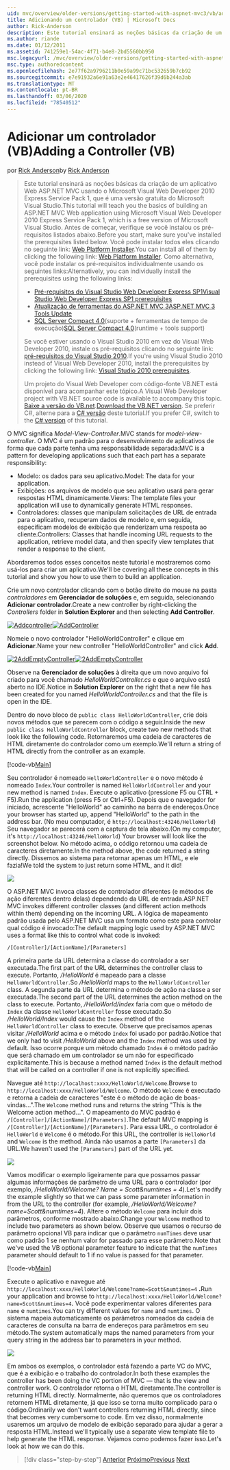 ```yaml
---
uid: mvc/overview/older-versions/getting-started-with-aspnet-mvc3/vb/adding-a-controller
title: Adicionando um controlador (VB) | Microsoft Docs
author: Rick-Anderson
description: Este tutorial ensinará as noções básicas da criação de um aplicativo Web ASP.NET MVC usando o Microsoft Visual Web Developer 2010 Express Service Pack 1, que é...
ms.author: riande
ms.date: 01/12/2011
ms.assetid: 741259e1-54ac-4f71-b4e8-2bd5560bb950
msc.legacyurl: /mvc/overview/older-versions/getting-started-with-aspnet-mvc3/vb/adding-a-controller
msc.type: authoredcontent
ms.openlocfilehash: 2e77f62a9796211b0e59a99c71bc532659b7cb92
ms.sourcegitcommit: e7e91932a6e91a63e2e46417626f39d6b244a3ab
ms.translationtype: MT
ms.contentlocale: pt-BR
ms.lasthandoff: 03/06/2020
ms.locfileid: "78540512"
---
```

# <a name="adding-a-controller-vb"></a><span data-ttu-id="599d9-103">Adicionar um controlador (VB)</span><span class="sxs-lookup"><span data-stu-id="599d9-103">Adding a Controller (VB)</span></span>

<span data-ttu-id="599d9-104">por [Rick Anderson](https://twitter.com/RickAndMSFT)</span><span class="sxs-lookup"><span data-stu-id="599d9-104">by [Rick Anderson](https://twitter.com/RickAndMSFT)</span></span>

> <span data-ttu-id="599d9-105">Este tutorial ensinará as noções básicas da criação de um aplicativo Web ASP.NET MVC usando o Microsoft Visual Web Developer 2010 Express Service Pack 1, que é uma versão gratuita do Microsoft Visual Studio.</span><span class="sxs-lookup"><span data-stu-id="599d9-105">This tutorial will teach you the basics of building an ASP.NET MVC Web application using Microsoft Visual Web Developer 2010 Express Service Pack 1, which is a free version of Microsoft Visual Studio.</span></span> <span data-ttu-id="599d9-106">Antes de começar, verifique se você instalou os pré-requisitos listados abaixo.</span><span class="sxs-lookup"><span data-stu-id="599d9-106">Before you start, make sure you've installed the prerequisites listed below.</span></span> <span data-ttu-id="599d9-107">Você pode instalar todos eles clicando no seguinte link: [Web Platform Installer](https://www.microsoft.com/web/gallery/install.aspx?appid=VWD2010SP1Pack).</span><span class="sxs-lookup"><span data-stu-id="599d9-107">You can install all of them by clicking the following link: [Web Platform Installer](https://www.microsoft.com/web/gallery/install.aspx?appid=VWD2010SP1Pack).</span></span> <span data-ttu-id="599d9-108">Como alternativa, você pode instalar os pré-requisitos individualmente usando os seguintes links:</span><span class="sxs-lookup"><span data-stu-id="599d9-108">Alternatively, you can individually install the prerequisites using the following links:</span></span>
> 
> - [<span data-ttu-id="599d9-109">Pré-requisitos do Visual Studio Web Developer Express SP1</span><span class="sxs-lookup"><span data-stu-id="599d9-109">Visual Studio Web Developer Express SP1 prerequisites</span></span>](https://www.microsoft.com/web/gallery/install.aspx?appid=VWD2010SP1Pack)
> - [<span data-ttu-id="599d9-110">Atualização de ferramentas do ASP.NET MVC 3</span><span class="sxs-lookup"><span data-stu-id="599d9-110">ASP.NET MVC 3 Tools Update</span></span>](https://www.microsoft.com/web/gallery/install.aspx?appsxml=&amp;appid=MVC3)
> - <span data-ttu-id="599d9-111">[SQL Server Compact 4,0](https://www.microsoft.com/web/gallery/install.aspx?appid=SQLCE;SQLCEVSTools_4_0)(suporte + ferramentas de tempo de execução)</span><span class="sxs-lookup"><span data-stu-id="599d9-111">[SQL Server Compact 4.0](https://www.microsoft.com/web/gallery/install.aspx?appid=SQLCE;SQLCEVSTools_4_0)(runtime + tools support)</span></span>
> 
> <span data-ttu-id="599d9-112">Se você estiver usando o Visual Studio 2010 em vez do Visual Web Developer 2010, instale os pré-requisitos clicando no seguinte link: [pré-requisitos do Visual Studio 2010](https://www.microsoft.com/web/gallery/install.aspx?appsxml=&amp;appid=VS2010SP1Pack).</span><span class="sxs-lookup"><span data-stu-id="599d9-112">If you're using Visual Studio 2010 instead of Visual Web Developer 2010, install the prerequisites by clicking the following link: [Visual Studio 2010 prerequisites](https://www.microsoft.com/web/gallery/install.aspx?appsxml=&amp;appid=VS2010SP1Pack).</span></span>
> 
> <span data-ttu-id="599d9-113">Um projeto do Visual Web Developer com código-fonte VB.NET está disponível para acompanhar este tópico.</span><span class="sxs-lookup"><span data-stu-id="599d9-113">A Visual Web Developer project with VB.NET source code is available to accompany this topic.</span></span> <span data-ttu-id="599d9-114">[Baixe a versão do VB.net](https://code.msdn.microsoft.com/Introduction-to-MVC-3-10d1b098).</span><span class="sxs-lookup"><span data-stu-id="599d9-114">[Download the VB.NET version](https://code.msdn.microsoft.com/Introduction-to-MVC-3-10d1b098).</span></span> <span data-ttu-id="599d9-115">Se preferir C#, alterne para a [ C# versão](../cs/adding-a-controller.md) deste tutorial.</span><span class="sxs-lookup"><span data-stu-id="599d9-115">If you prefer C#, switch to the [C# version](../cs/adding-a-controller.md) of this tutorial.</span></span>

<span data-ttu-id="599d9-116">O MVC significa *Model-View-Controller*.</span><span class="sxs-lookup"><span data-stu-id="599d9-116">MVC stands for *model-view-controller*.</span></span> <span data-ttu-id="599d9-117">O MVC é um padrão para o desenvolvimento de aplicativos de forma que cada parte tenha uma responsabilidade separada:</span><span class="sxs-lookup"><span data-stu-id="599d9-117">MVC is a pattern for developing applications such that each part has a separate responsibility:</span></span>

- <span data-ttu-id="599d9-118">Modelo: os dados para seu aplicativo.</span><span class="sxs-lookup"><span data-stu-id="599d9-118">Model: The data for your application.</span></span>
- <span data-ttu-id="599d9-119">Exibições: os arquivos de modelo que seu aplicativo usará para gerar respostas HTML dinamicamente.</span><span class="sxs-lookup"><span data-stu-id="599d9-119">Views: The template files your application will use to dynamically generate HTML responses.</span></span>
- <span data-ttu-id="599d9-120">Controladores: classes que manipulam solicitações de URL de entrada para o aplicativo, recuperam dados de modelo e, em seguida, especificam modelos de exibição que renderizam uma resposta ao cliente.</span><span class="sxs-lookup"><span data-stu-id="599d9-120">Controllers: Classes that handle incoming URL requests to the application, retrieve model data, and then specify view templates that render a response to the client.</span></span>

<span data-ttu-id="599d9-121">Abordaremos todos esses conceitos neste tutorial e mostraremos como usá-los para criar um aplicativo.</span><span class="sxs-lookup"><span data-stu-id="599d9-121">We'll be covering all these concepts in this tutorial and show you how to use them to build an application.</span></span>

<span data-ttu-id="599d9-122">Crie um novo controlador clicando com o botão direito do mouse na pasta *controladores* em **Gerenciador de soluções** e, em seguida, selecionando **Adicionar controlador**.</span><span class="sxs-lookup"><span data-stu-id="599d9-122">Create a new controller by right-clicking the *Controllers* folder in **Solution Explorer** and then selecting **Add Controller**.</span></span>

<span data-ttu-id="599d9-123">[![Addcontroller](adding-a-controller/_static/image2.png "Addcontroller")](adding-a-controller/_static/image1.png)</span><span class="sxs-lookup"><span data-stu-id="599d9-123">[![AddController](adding-a-controller/_static/image2.png "AddController")](adding-a-controller/_static/image1.png)</span></span>

<span data-ttu-id="599d9-124">Nomeie o novo controlador &quot;HelloWorldController&quot; e clique em **Adicionar**.</span><span class="sxs-lookup"><span data-stu-id="599d9-124">Name your new controller &quot;HelloWorldController&quot; and click **Add**.</span></span>

<span data-ttu-id="599d9-125">[![2AddEmptyController](adding-a-controller/_static/image4.png "2AddEmptyController")](adding-a-controller/_static/image3.png)</span><span class="sxs-lookup"><span data-stu-id="599d9-125">[![2AddEmptyController](adding-a-controller/_static/image4.png "2AddEmptyController")](adding-a-controller/_static/image3.png)</span></span>

<span data-ttu-id="599d9-126">Observe na **Gerenciador de soluções** à direita que um novo arquivo foi criado para você chamado *HelloWorldController.cs* e que o arquivo está aberto no IDE.</span><span class="sxs-lookup"><span data-stu-id="599d9-126">Notice in **Solution Explorer** on the right that a new file has been created for you named *HelloWorldController.cs* and that the file is open in the IDE.</span></span>

<span data-ttu-id="599d9-127">Dentro do novo bloco de `public class HelloWorldController`, crie dois novos métodos que se parecem com o código a seguir.</span><span class="sxs-lookup"><span data-stu-id="599d9-127">Inside the new `public class HelloWorldController` block, create two new methods that look like the following code.</span></span> <span data-ttu-id="599d9-128">Retornaremos uma cadeia de caracteres de HTML diretamente do controlador como um exemplo.</span><span class="sxs-lookup"><span data-stu-id="599d9-128">We'll return a string of HTML directly from the controller as an example.</span></span>

[!code-vb[Main](adding-a-controller/samples/sample1.vb)]

<span data-ttu-id="599d9-129">Seu controlador é nomeado `HelloWorldController` e o novo método é nomeado `Index`.</span><span class="sxs-lookup"><span data-stu-id="599d9-129">Your controller is named `HelloWorldController` and your new method is named `Index`.</span></span> <span data-ttu-id="599d9-130">Execute o aplicativo (pressione F5 ou CTRL + F5).</span><span class="sxs-lookup"><span data-stu-id="599d9-130">Run the application (press F5 or Ctrl+F5).</span></span> <span data-ttu-id="599d9-131">Depois que o navegador for iniciado, acrescente &quot;HelloWorld&quot; ao caminho na barra de endereços.</span><span class="sxs-lookup"><span data-stu-id="599d9-131">Once your browser has started up, append &quot;HelloWorld&quot; to the path in the address bar.</span></span> <span data-ttu-id="599d9-132">(No meu computador, é `http://localhost:43246/HelloWorld`) Seu navegador se parecerá com a captura de tela abaixo.</span><span class="sxs-lookup"><span data-stu-id="599d9-132">(On my computer, it's `http://localhost:43246/HelloWorld`) Your browser will look like the screenshot below.</span></span> <span data-ttu-id="599d9-133">No método acima, o código retornou uma cadeia de caracteres diretamente.</span><span class="sxs-lookup"><span data-stu-id="599d9-133">In the method above, the code returned a string directly.</span></span> <span data-ttu-id="599d9-134">Dissemos ao sistema para retornar apenas um HTML, e ele fazia!</span><span class="sxs-lookup"><span data-stu-id="599d9-134">We told the system to just return some HTML, and it did!</span></span>

![](adding-a-controller/_static/image5.png)

<span data-ttu-id="599d9-135">O ASP.NET MVC invoca classes de controlador diferentes (e métodos de ação diferentes dentro delas) dependendo da URL de entrada.</span><span class="sxs-lookup"><span data-stu-id="599d9-135">ASP.NET MVC invokes different controller classes (and different action methods within them) depending on the incoming URL.</span></span> <span data-ttu-id="599d9-136">A lógica de mapeamento padrão usada pelo ASP.NET MVC usa um formato como este para controlar qual código é invocado:</span><span class="sxs-lookup"><span data-stu-id="599d9-136">The default mapping logic used by ASP.NET MVC uses a format like this to control what code is invoked:</span></span>

`/[Controller]/[ActionName]/[Parameters]`

<span data-ttu-id="599d9-137">A primeira parte da URL determina a classe do controlador a ser executada.</span><span class="sxs-lookup"><span data-stu-id="599d9-137">The first part of the URL determines the controller class to execute.</span></span> <span data-ttu-id="599d9-138">Portanto, */HelloWorld* é mapeado para a classe `HelloWorldController`.</span><span class="sxs-lookup"><span data-stu-id="599d9-138">So */HelloWorld* maps to the `HelloWorldController` class.</span></span> <span data-ttu-id="599d9-139">A segunda parte da URL determina o método de ação na classe a ser executada.</span><span class="sxs-lookup"><span data-stu-id="599d9-139">The second part of the URL determines the action method on the class to execute.</span></span> <span data-ttu-id="599d9-140">Portanto, */HelloWorld/index* faria com que o método de `Index` da classe `HelloWorldController` fosse executado.</span><span class="sxs-lookup"><span data-stu-id="599d9-140">So */HelloWorld/Index* would cause the `Index` method of the `HelloWorldController` class to execute.</span></span> <span data-ttu-id="599d9-141">Observe que precisamos apenas visitar */HelloWorld* acima e o método `Index` foi usado por padrão.</span><span class="sxs-lookup"><span data-stu-id="599d9-141">Notice that we only had to visit */HelloWorld* above and the `Index` method was used by default.</span></span> <span data-ttu-id="599d9-142">Isso ocorre porque um método chamado `Index` é o método padrão que será chamado em um controlador se um não for especificado explicitamente.</span><span class="sxs-lookup"><span data-stu-id="599d9-142">This is because a method named `Index` is the default method that will be called on a controller if one is not explicitly specified.</span></span>

<span data-ttu-id="599d9-143">Navegue até `http://localhost:xxxx/HelloWorld/Welcome`.</span><span class="sxs-lookup"><span data-stu-id="599d9-143">Browse to `http://localhost:xxxx/HelloWorld/Welcome`.</span></span> <span data-ttu-id="599d9-144">O método `Welcome` é executado e retorna a cadeia de caracteres &quot;este é o método de ação de boas-vindas...&quot;.</span><span class="sxs-lookup"><span data-stu-id="599d9-144">The `Welcome` method runs and returns the string &quot;This is the Welcome action method...&quot;.</span></span> <span data-ttu-id="599d9-145">O mapeamento do MVC padrão é `/[Controller]/[ActionName]/[Parameters]`.</span><span class="sxs-lookup"><span data-stu-id="599d9-145">The default MVC mapping is `/[Controller]/[ActionName]/[Parameters]`.</span></span> <span data-ttu-id="599d9-146">Para essa URL, o controlador é `HelloWorld` e `Welcome` é o método.</span><span class="sxs-lookup"><span data-stu-id="599d9-146">For this URL, the controller is `HelloWorld` and `Welcome` is the method.</span></span> <span data-ttu-id="599d9-147">Ainda não usamos a parte `[Parameters]` da URL.</span><span class="sxs-lookup"><span data-stu-id="599d9-147">We haven't used the `[Parameters]` part of the URL yet.</span></span>

![](adding-a-controller/_static/image6.png)

<span data-ttu-id="599d9-148">Vamos modificar o exemplo ligeiramente para que possamos passar algumas informações de parâmetro de uma URL para o controlador (por exemplo, */HelloWorld/Welcome? Name = Scott&amp;numtimes = 4*).</span><span class="sxs-lookup"><span data-stu-id="599d9-148">Let's modify the example slightly so that we can pass some parameter information in from the URL to the controller (for example, */HelloWorld/Welcome?name=Scott&amp;numtimes=4*).</span></span> <span data-ttu-id="599d9-149">Altere o método `Welcome` para incluir dois parâmetros, conforme mostrado abaixo.</span><span class="sxs-lookup"><span data-stu-id="599d9-149">Change your `Welcome` method to include two parameters as shown below.</span></span> <span data-ttu-id="599d9-150">Observe que usamos o recurso de parâmetro opcional VB para indicar que o parâmetro `numTimes` deve usar como padrão 1 se nenhum valor for passado para esse parâmetro.</span><span class="sxs-lookup"><span data-stu-id="599d9-150">Note that we've used the VB optional parameter feature to indicate that the `numTimes` parameter should default to 1 if no value is passed for that parameter.</span></span>

[!code-vb[Main](adding-a-controller/samples/sample2.vb)]

<span data-ttu-id="599d9-151">Execute o aplicativo e navegue até `http://localhost:xxxx/HelloWorld/Welcome?name=Scott&numtimes=4` **.**</span><span class="sxs-lookup"><span data-stu-id="599d9-151">Run your application and browse to `http://localhost:xxxx/HelloWorld/Welcome?name=Scott&numtimes=4`**.**</span></span> <span data-ttu-id="599d9-152">Você pode experimentar valores diferentes para `name` e `numtimes`.</span><span class="sxs-lookup"><span data-stu-id="599d9-152">You can try different values for `name` and `numtimes`.</span></span> <span data-ttu-id="599d9-153">O sistema mapeia automaticamente os parâmetros nomeados da cadeia de caracteres de consulta na barra de endereços para parâmetros em seu método.</span><span class="sxs-lookup"><span data-stu-id="599d9-153">The system automatically maps the named parameters from your query string in the address bar to parameters in your method.</span></span>

![](adding-a-controller/_static/image7.png)

<span data-ttu-id="599d9-154">Em ambos os exemplos, o controlador está fazendo a parte VC do MVC, que é a exibição e o trabalho do controlador.</span><span class="sxs-lookup"><span data-stu-id="599d9-154">In both these examples the controller has been doing the VC portion of MVC — that is the view and controller work.</span></span> <span data-ttu-id="599d9-155">O controlador retorna o HTML diretamente.</span><span class="sxs-lookup"><span data-stu-id="599d9-155">The controller is returning HTML directly.</span></span> <span data-ttu-id="599d9-156">Normalmente, não queremos que os controladores retornem HTML diretamente, já que isso se torna muito complicado para o código.</span><span class="sxs-lookup"><span data-stu-id="599d9-156">Ordinarily we don't want controllers returning HTML directly, since that becomes very cumbersome to code.</span></span> <span data-ttu-id="599d9-157">Em vez disso, normalmente usaremos um arquivo de modelo de exibição separado para ajudar a gerar a resposta HTML.</span><span class="sxs-lookup"><span data-stu-id="599d9-157">Instead we'll typically use a separate view template file to help generate the HTML response.</span></span> <span data-ttu-id="599d9-158">Vejamos como podemos fazer isso.</span><span class="sxs-lookup"><span data-stu-id="599d9-158">Let's look at how we can do this.</span></span>

> [!div class="step-by-step"]
> <span data-ttu-id="599d9-159">[Anterior](intro-to-aspnet-mvc-3.md)
> [Próximo](adding-a-view.md)</span><span class="sxs-lookup"><span data-stu-id="599d9-159">[Previous](intro-to-aspnet-mvc-3.md)
[Next](adding-a-view.md)</span></span>
